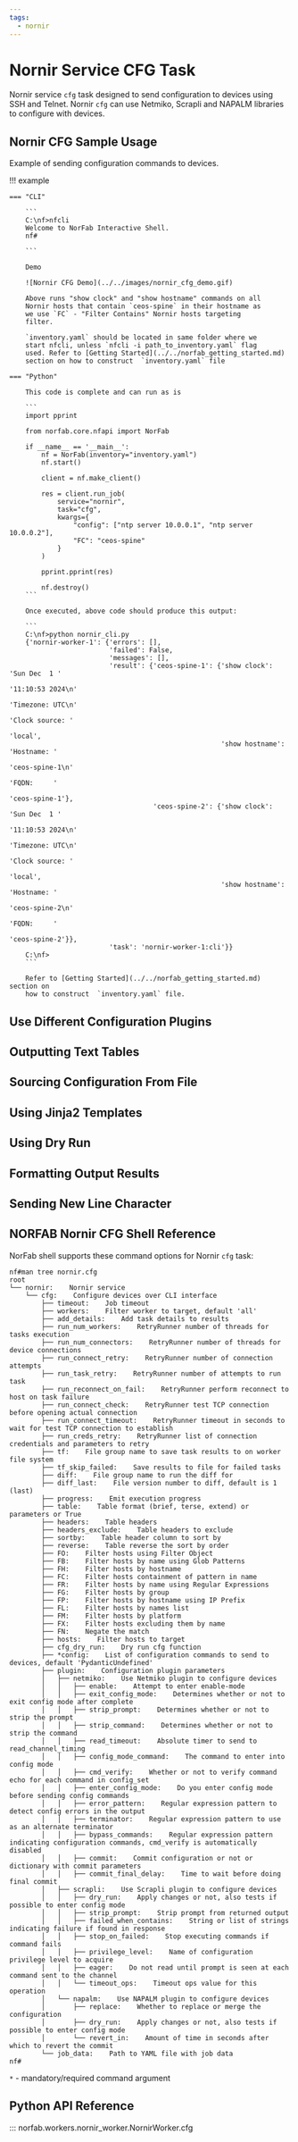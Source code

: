 ```yaml
---
tags:
  - nornir
---
```


# Nornir Service CFG Task

Nornir service `cfg` task designed to send configuration to devices 
using SSH and Telnet. Nornir `cfg` can use Netmiko, Scrapli and 
NAPALM libraries to configure with devices.

## Nornir CFG Sample Usage

Example of sending configuration commands to devices.

!!! example

    === "CLI"
    
        ```
		C:\nf>nfcli
		Welcome to NorFab Interactive Shell.
		nf#

        ```
        
        Demo
		
		![Nornir CFG Demo](../../images/nornir_cfg_demo.gif)
    
		Above runs "show clock" and "show hostname" commands on all
		Nornir hosts that contain `ceos-spine` in their hostname as 
		we use `FC` - "Filter Contains" Nornir hosts targeting 
		filter.
		
		`inventory.yaml` should be located in same folder where we 
		start nfcli, unless `nfcli -i path_to_inventory.yaml` flag 
		used. Refer to [Getting Started](../../norfab_getting_started.md) 
		section on how to construct  `inventory.yaml` file
		
    === "Python"
    
		This code is complete and can run as is
		
        ```
        import pprint
        
        from norfab.core.nfapi import NorFab
        
        if __name__ == '__main__':
            nf = NorFab(inventory="inventory.yaml")
            nf.start()
            
            client = nf.make_client()
            
            res = client.run_job(
                service="nornir",
                task="cfg",
                kwargs={
                    "config": ["ntp server 10.0.0.1", "ntp server 10.0.0.2"],
                    "FC": "ceos-spine"              
                }
            )
            
            pprint.pprint(res)
            
            nf.destroy()
        ```

		Once executed, above code should produce this output:
		
		```
        C:\nf>python nornir_cli.py
        {'nornir-worker-1': {'errors': [],
                             'failed': False,
                             'messages': [],
                             'result': {'ceos-spine-1': {'show clock': 'Sun Dec  1 '
                                                                       '11:10:53 2024\n'
                                                                       'Timezone: UTC\n'
                                                                       'Clock source: '
                                                                       'local',
                                                         'show hostname': 'Hostname: '
                                                                          'ceos-spine-1\n'
                                                                          'FQDN:     '
                                                                          'ceos-spine-1'},
                                        'ceos-spine-2': {'show clock': 'Sun Dec  1 '
                                                                       '11:10:53 2024\n'
                                                                       'Timezone: UTC\n'
                                                                       'Clock source: '
                                                                       'local',
                                                         'show hostname': 'Hostname: '
                                                                          'ceos-spine-2\n'
                                                                          'FQDN:     '
                                                                          'ceos-spine-2'}},
                             'task': 'nornir-worker-1:cli'}}
        C:\nf>					 
		```
		
		Refer to [Getting Started](../../norfab_getting_started.md) section on 
		how to construct  `inventory.yaml` file.
	
## Use Different Configuration Plugins

## Outputting Text Tables

## Sourcing Configuration From File

## Using Jinja2 Templates

## Using Dry Run

## Formatting Output Results

## Sending New Line Character	
		
## NORFAB Nornir CFG Shell Reference

NorFab shell supports these command options for Nornir `cfg` task:

```
nf#man tree nornir.cfg
root
└── nornir:    Nornir service
    └── cfg:    Configure devices over CLI interface
        ├── timeout:    Job timeout
        ├── workers:    Filter worker to target, default 'all'
        ├── add_details:    Add task details to results
        ├── run_num_workers:    RetryRunner number of threads for tasks execution
        ├── run_num_connectors:    RetryRunner number of threads for device connections
        ├── run_connect_retry:    RetryRunner number of connection attempts
        ├── run_task_retry:    RetryRunner number of attempts to run task
        ├── run_reconnect_on_fail:    RetryRunner perform reconnect to host on task failure
        ├── run_connect_check:    RetryRunner test TCP connection before opening actual connection
        ├── run_connect_timeout:    RetryRunner timeout in seconds to wait for test TCP connection to establish
        ├── run_creds_retry:    RetryRunner list of connection credentials and parameters to retry
        ├── tf:    File group name to save task results to on worker file system
        ├── tf_skip_failed:    Save results to file for failed tasks
        ├── diff:    File group name to run the diff for
        ├── diff_last:    File version number to diff, default is 1 (last)
        ├── progress:    Emit execution progress
        ├── table:    Table format (brief, terse, extend) or parameters or True
        ├── headers:    Table headers
        ├── headers_exclude:    Table headers to exclude
        ├── sortby:    Table header column to sort by
        ├── reverse:    Table reverse the sort by order
        ├── FO:    Filter hosts using Filter Object
        ├── FB:    Filter hosts by name using Glob Patterns
        ├── FH:    Filter hosts by hostname
        ├── FC:    Filter hosts containment of pattern in name
        ├── FR:    Filter hosts by name using Regular Expressions
        ├── FG:    Filter hosts by group
        ├── FP:    Filter hosts by hostname using IP Prefix
        ├── FL:    Filter hosts by names list
        ├── FM:    Filter hosts by platform
        ├── FX:    Filter hosts excluding them by name
        ├── FN:    Negate the match
        ├── hosts:    Filter hosts to target
        ├── cfg_dry_run:    Dry run cfg function
        ├── *config:    List of configuration commands to send to devices, default 'PydanticUndefined'
        ├── plugin:    Configuration plugin parameters
        │   ├── netmiko:    Use Netmiko plugin to configure devices
        │   │   ├── enable:    Attempt to enter enable-mode
        │   │   ├── exit_config_mode:    Determines whether or not to exit config mode after complete
        │   │   ├── strip_prompt:    Determines whether or not to strip the prompt
        │   │   ├── strip_command:    Determines whether or not to strip the command
        │   │   ├── read_timeout:    Absolute timer to send to read_channel_timing
        │   │   ├── config_mode_command:    The command to enter into config mode
        │   │   ├── cmd_verify:    Whether or not to verify command echo for each command in config_set
        │   │   ├── enter_config_mode:    Do you enter config mode before sending config commands
        │   │   ├── error_pattern:    Regular expression pattern to detect config errors in the output
        │   │   ├── terminator:    Regular expression pattern to use as an alternate terminator
        │   │   ├── bypass_commands:    Regular expression pattern indicating configuration commands, cmd_verify is automatically disabled
        │   │   ├── commit:    Commit configuration or not or dictionary with commit parameters
        │   │   ├── commit_final_delay:    Time to wait before doing final commit
        │   ├── scrapli:    Use Scrapli plugin to configure devices
        │   │   ├── dry_run:    Apply changes or not, also tests if possible to enter config mode
        │   │   ├── strip_prompt:    Strip prompt from returned output
        │   │   ├── failed_when_contains:    String or list of strings indicating failure if found in response
        │   │   ├── stop_on_failed:    Stop executing commands if command fails
        │   │   ├── privilege_level:    Name of configuration privilege level to acquire
        │   │   ├── eager:    Do not read until prompt is seen at each command sent to the channel
        │   │   └── timeout_ops:    Timeout ops value for this operation
        │   └── napalm:    Use NAPALM plugin to configure devices
        │       ├── replace:    Whether to replace or merge the configuration
        │       ├── dry_run:    Apply changes or not, also tests if possible to enter config mode
        │       └── revert_in:    Amount of time in seconds after which to revert the commit
        └── job_data:    Path to YAML file with job data
nf#
```

``*`` - mandatory/required command argument

## Python API Reference

::: norfab.workers.nornir_worker.NornirWorker.cfg